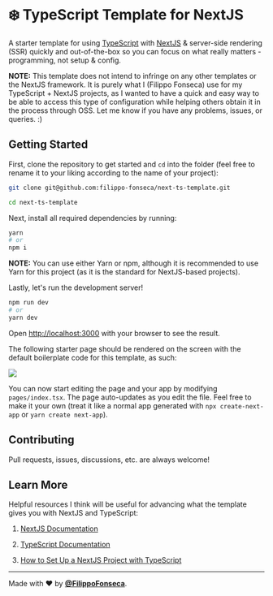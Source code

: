 # ❄️ TypeScript Template for NextJS

A starter template for using [TypeScript](https://threejs.org) with [NextJS](https://nextjs.org) & server-side rendering (SSR) quickly and out-of-the-box so you can focus on what really matters - programming, not setup & config.

**NOTE:** This template does not intend to infringe on any other templates or the NextJS framework. It is purely what I (Filippo Fonseca) use for my TypeScript + NextJS projects, as I wanted to have a quick and easy way to be able to access this type of configuration while helping others obtain it in the process through OSS. Let me know if you have any problems, issues, or queries. :)

## Getting Started

First, clone the repository to get started and `cd` into the folder (feel free to rename it to your liking according to the name of your project):

```bash
git clone git@github.com:filippo-fonseca/next-ts-template.git

cd next-ts-template
```

Next, install all required dependencies by running:

```bash
yarn
# or
npm i
```

**NOTE:** You can use either Yarn or npm, although it is recommended to use Yarn for this project (as it is the standard for NextJS-based projects).

Lastly, let's run the development server!

```bash
npm run dev
# or
yarn dev
```

Open [http://localhost:3000](http://localhost:3000) with your browser to see the result.

The following starter page should be rendered on the screen with the default boilerplate code for this template, as such:

<kbd><img src="https://i.ibb.co/XDQrGXN/Screen-Shot-2020-12-03-at-16-00-29.png" /></kbd>

You can now start editing the page and your app by modifying `pages/index.tsx`. The page auto-updates as you edit the file. Feel free to make it your own (treat it like a normal app generated with `npx create-next-app` or `yarn create next-app`).

## Contributing

Pull requests, issues, discussions, etc. are always welcome!

## Learn More

Helpful resources I think will be useful for advancing what the template gives you with NextJS and TypeScript:

1. [NextJS Documentation](https://nextjs.org/docs)

2. [TypeScript Documentation](https://www.typescriptlang.org/docs)

3. [How to Set Up a NextJS Project with TypeScript](https://dev.to/filippofonseca/how-to-set-up-a-next-js-project-with-typescript-and-react-576h)

<hr>

Made with ❤️ by [**@FilippoFonseca**](https://www.twitter.com/FilippoFonseca).
